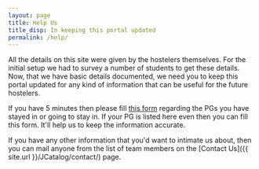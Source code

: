 ```yaml
---
layout: page
title: Help Us
title_disp: In keeping this portal updated
permalink: /help/
---
```


All the details on this site were given by the hostelers themselves. For the initial setup we had to survey a number of students to get these details. Now, that we have basic details documented, we need you to keep this portal updated for any kind of information that can be useful for the future hostelers.

If you have 5 minutes then please fill [this form](http://tinyurl.com/helpusform) regarding the PGs you have stayed in or going to stay in. If your PG is listed here even then you can fill this form. It'll help us to keep the information accurate.

If you have any other information that you'd want to intimate us about, then you can mail anyone from the list of team members on the [Contact Us]({{ site.url }}/JCatalog/contact/) page.
